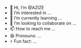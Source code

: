 - 👋 Hi, I’m @AZlZE
- 👀 I’m interested in ...
- 🌱 I’m currently learning ...
- 💞️ I’m looking to collaborate on ...
- 📫 How to reach me ...
- 😄 Pronouns: ...
- ⚡ Fun fact: ...

<!---
AZlZE/AZlZE is a ✨ special ✨ repository because its `README.md` (this file) appears on your GitHub profile.
You can click the Preview link to take a look at your changes.
--->
